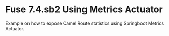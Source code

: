 # Fuse 7.4.sb2 Using Metrics Actuator

Example on how to expose Camel Route statistics using Springboot Metrics Actuator.